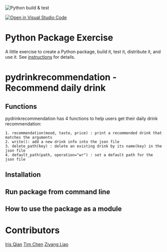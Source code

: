 ![Python build & test](https://github.com/software-students-fall2022/python-package-exercise-project-3-team-5/actions/workflows/main.yml/badge.svg)

[![Open in Visual Studio Code](https://classroom.github.com/assets/open-in-vscode-c66648af7eb3fe8bc4f294546bfd86ef473780cde1dea487d3c4ff354943c9ae.svg)](https://classroom.github.com/online_ide?assignment_repo_id=9088608&assignment_repo_type=AssignmentRepo)
# Python Package Exercise

A little exercise to create a Python package, build it, test it, distribute it, and use it. See [instructions](./instructions.md) for details.

# pydrinkrecommendation - Recommend daily drink


## Functions
pydrinkrecommendation has 4 functions to help users get their daily drink recommendation: 
    
    1. recommendation(mood, taste, price) : print a recommended drink that matches the arguments
    2. write(): add a new drink info into the json file 
    3. delete_path(key) : delete an existing drink by its name(key) in the json file
    4. default_path(path, operation="wr") : set a default path for the json file

## Installation



## Run package from command line


## How to use the package as a module


# Contributors
[Iris Qian](https://github.com/okkiris)
[Tim Chen](https://github.com/cty288)
[Ziyang Liao](https://github.com/ian-Liaozy)




